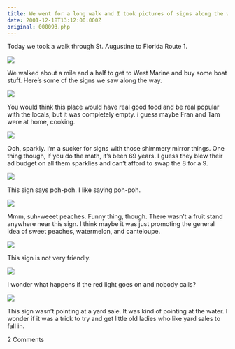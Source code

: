 ```yaml
---
title: We went for a long walk and I took pictures of signs along the way
date: 2001-12-18T13:12:00.000Z
original: 000093.php
---
```


Today we took a walk through St. Augustine to Florida Route 1.

<p class="polaroid" style="--deg: -2deg"><img src="./nick-val-walking.jpg" /></p>

We walked about a mile and a half to get to West Marine and buy some boat stuff. Here’s some of the signs we saw along the way.

<p class="polaroid" style="--deg: -2deg"><img src="./fran-tams.jpg" /></p>

You would think this place would have real good food and be real popular with the locals, but it was completely empty. i guess maybe Fran and Tam were at home, cooking.

<p class="polaroid" style="--deg: -2deg"><img src="./arnett.jpg" /></p>

Ooh, sparkly. i’m a sucker for signs with those shimmery mirror things. One thing though, if you do the math, it’s been 69 years. I guess they blew their ad budget on all them sparklies and can’t afford to swap the 8 for a 9.

<p class="polaroid" style="--deg: -2deg"><img src="./poh-pohs.jpg" /></p>

This sign says poh-poh. I like saying poh-poh.

<p class="polaroid" style="--deg: -2deg"><img src="./sweetpeaches.jpg" /></p>

Mmm, suh-weeet peaches. Funny thing, though. There wasn’t a fruit stand anywhere near this sign. I think maybe it was just promoting the general idea of sweet peaches, watermelon, and canteloupe.

<p class="polaroid" style="--deg: -2deg"><img src="./deadend.jpg" /></p>

This sign is not very friendly.

<p class="polaroid" style="--deg: -2deg"><img src="./redlight.jpg" /></p>

I wonder what happens if the red light goes on and nobody calls?

<p class="polaroid" style="--deg: -2deg"><img src="./yardsale.jpg" /></p>

This sign wasn’t pointing at a yard sale. It was kind of pointing at the water. I wonder if it was a trick to try and get little old ladies who like yard sales to fall in.

<span class="commentheader">2 Comments</span>

<!-- <div class="commentdivider">
<span class="commentauthorbox">Posted by <a href="http://www.pascal.com/cgi-bin/mt/mt-comments.cgi?__mode=red&id=406">david balk</a></span>
<span class="commentdatebox">Wednesday, July 23, 2003</span>
<span class="commenttimebox"> 8:47 AM</span>
</div>
<div class="commentbody">your site sucks and i hate it. u stupid jew. write back.</div>
<div class="commentdivider">
<span class="commentauthorbox">Posted by <a href="mailto&#58;pascal&#64;pascal&#46;com">Pascal</a></span>
<span class="commentdatebox">Wednesday, July 23, 2003</span>
<span class="commenttimebox"> 8:55 AM</span>
</div>
<div class="commentbody">The views and opinions expressed in this broadcast are not in any way endorsed by Major League Baseball.</div> -->
